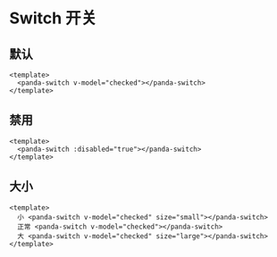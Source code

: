 
# Switch 开关

## 默认
```vue
<template>
  <panda-switch v-model="checked"></panda-switch>
</template>
```

## 禁用
```vue
<template>
  <panda-switch :disabled="true"></panda-switch>
</template>
```

## 大小
```vue
<template>
  小 <panda-switch v-model="checked" size="small"></panda-switch>
  正常 <panda-switch v-model="checked"></panda-switch>
  大 <panda-switch v-model="checked" size="large"></panda-switch>
</template>
```

<script>
  export default {
    name: 'switch-preview',
    data (){
      return {
        checked: false,
      };
    },
  };
</script>